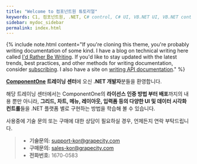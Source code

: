 ```yaml
---
title: "Welcome to 컴포넌트원 튜토리얼"
keywords: C1, 컴포넌트원, .NET, C# control, C# UI, VB.NET UI, VB.NET control
sidebar: mydoc_sidebar
permalink: index.html
---
```


{% include note.html content="If you're cloning this theme, you're probably writing documentation of some kind. I have a blog on technical writing here called <a alt='technical writing blog' href='http://idratherbewriting.com'>I'd Rather Be Writing</a>. If you'd like to stay updated with the latest trends, best practices, and other methods for writing documentation, consider <a href='https://tinyletter.com/tomjoht'>subscribing</a>. I also have a site on <a href='http://idratherbewriting.com/learnapidoc'>writing API documentation</a>." %}

**[ComponentOne](https://www.grapecity.co.kr/componentone-enterprise) 트레이닝 센터**에 오신 **.NET 개발자**분들을 환영합니다.

해당 트레이닝 센터에서는 ComponentOne의 **라이선스 인증 방법 부터 배포**까지의 내용 뿐만 아니라, **그리드, 차트, 메뉴, 레이아웃, 입력폼 등의 다양한 UI 및 데이터 시각화 컨트롤**들을 .NET 플랫폼 별로 구현하는 방법을 학습해 볼 수 있습니다.

사용중에 기술 문의 또는 구매에 대한 상담이 필요하실 경우, 언제든지 연락 부탁드립니다.

> - **기술문의:** [support-kor@grapecity.com](support-kor@grapecity.com)
> - **구매문의:** [sales-kor@grapecity.com](sales-kor@grapecity.com)
> - **전화번호:** 1670-0583
